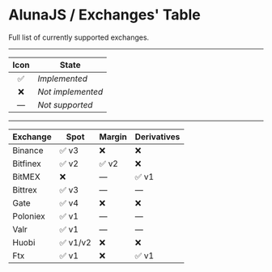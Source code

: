 # AlunaJS / Exchanges' Table

Full list of currently supported exchanges.

----

| Icon | State |
| :--: | -- |
| ✅ |  *Implemented* |
| ❌ |  *Not implemented* |
| — |  *Not supported* |

----

|Exchange|Spot|Margin|Derivatives|
| -- | -- | -- | -- |
|Binance|✅ v3|❌|❌|
|Bitfinex|✅ v2|✅ v2|❌|
|BitMEX|❌|—|✅ v1|
|Bittrex|✅ v3|—|—|
|Gate|✅ v4|❌|❌|
|Poloniex|✅ v1|—|—|
|Valr|✅ v1|—|—|
|Huobi|✅ v1/v2|❌|❌|
|Ftx|✅ v1|❌|✅ v1|
